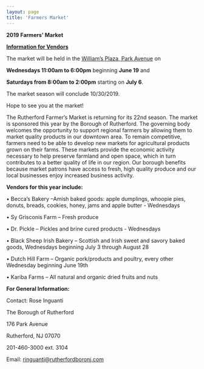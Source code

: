 ```yaml
---
layout: page
title: 'Farmers Market'
---
```


**2019 Farmers' Market**          

**[Information for Vendors](./vendor-info/)**

The market will be held in the [William’s Plaza, Park Avenue](https://www.google.com/maps/place/Williams+Plaza,+Rutherford,+NJ+07070/@40.8271096,-74.1058149,17z/data=!3m1!4b1!4m5!3m4!1s0x89c2f8be86aab01b:0x4d209f0d72ed5216!8m2!3d40.8271096!4d-74.1036209) on 

**Wednesdays 11:00am to 6:00pm** beginning **June 19** and 

**Saturdays from 8:00am to 2:00pm** starting on **July 6**. 

The market season will conclude 10/30/2019.
 
 
Hope to see you at the market!

The Rutherford Farmer’s Market is returning for its 22nd season. The market is sponsored this year by the Borough of Rutherford. The governing body welcomes the opportunity to support regional farmers by allowing them to market quality products in our downtown area.  To remain competitive, farmers need to be able to develop new markets for agricultural products grown on their farms. These markets provide the economic activity necessary to help preserve farmland and open space, which in turn contributes to a better quality of life in our region.  Our borough benefits because market patrons have access to fresh, high quality produce and our local businesses enjoy increased business activity.

**Vendors for this year include:**

• Becca’s Bakery –Amish baked goods: apple dumplings, whoopie pies, donuts,
breads, cookies, honey, jams and apple butter - Wednesdays

• Sy Grisconis Farm – Fresh produce

• Dr. Pickle – Pickles and brine cured products - Wednesdays

• Black Sheep Irish Bakery – Scottish and Irish sweet and savory baked goods,
Wednesdays beginning July 3 through August 28

• Dutch Hill Farm – Organic pork/products and poultry, every other Wednesday
beginning June 19th  

• Kariba Farms – All natural and organic dried fruits and nuts


**For General Information:**

Contact: Rose Inguanti

The Borough of Rutherford

176 Park Avenue

Rutherford, NJ 07070

201-460-3000 ext. 3104   

Email: ringuanti@rutherfordboronj.com
